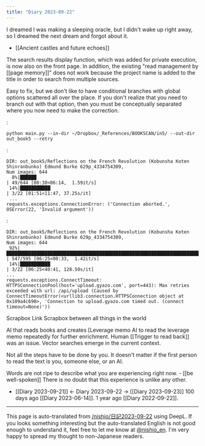 ```yaml
---
title: "Diary 2023-09-22"
---
```



I dreamed I was making a sleeping oracle, but I didn't wake up right away, so I dreamed the next dream and forgot about it.
- [[Ancient castles and future echoes]]

The search results display function, which was added for private execution, is now also on the front page.
In addition, the existing "read management by [[page memory]]" does not work because the project name is added to the title in order to search from multiple sources.

Easy to fix, but we don't like to have conditional branches with global options scattered all over the place.
If you don't realize that you need to branch out with that option, then you must be conceptually separated where you now need to make the correction.

:

```
python main.py --in-dir ~/Dropbox/_References/BOOKSCAN/in5/ --out-dir out_book5 --retry
```

:

```
DIR: out_book5/Reflections on the French Revolution (Kobunsha Koten Shinranbunko) Edmund Burke 629p_4334754309,
Num images: 644
  8%|██████                                                                          | 49/644 [00:30<06:14,  1.59it/s]
 14%|███████████▏                                                                      | 3/22 [01:51<11:47, 37.25s/it]
 ...
requests.exceptions.ConnectionError: ('Connection aborted.', OSError(22, 'Invalid argument'))
```

:

```
DIR: out_book5/Reflections on the French Revolution (Kobunsha Koten Shinranbunko) Edmund Burke 629p_4334754309,
Num images: 644
 92%|████████████████████████████████████████████████████████████████████████▋      | 547/595 [06:25<00:33,  1.42it/s]
 14%|███████████                                                                      | 3/22 [06:25<40:41, 128.50s/it]
...
requests.exceptions.ConnectTimeout: HTTPSConnectionPool(host='upload.gyazo.com', port=443): Max retries exceeded with url: /api/upload (Caused by ConnectTimeoutError(<urllib3.connection.HTTPSConnection object at 0x109a4c690>, 'Connection to upload.gyazo.com timed out. (connect timeout=None)'))
```


Scrapbox Link
Scrapbox between all things in the world

AI that reads books and creates [Leverage memo
AI to read the leverage memo repeatedly for further enrichment.
Human [[Trigger to read back]] was an issue.
Vector searches emerge in the current context.

Not all the steps have to be done by you.
It doesn't matter if the first person to read the text is you, someone else, or an AI.

Words are not ripe to describe what you are experiencing right now.
    - [[be well-spoken]]
There is no doubt that this experience is unlike any other.

- [[Diary 2023-09-21]] ← Diary 2023-09-22 → [[Diary 2023-09-23]]
100 days ago [[Diary 2023-06-14]].
1 year ago [[Diary 2022-09-22]].
---
This page is auto-translated from [/nishio/日記2023-09-22](https://scrapbox.io/nishio/日記2023-09-22) using DeepL. If you looks something interesting but the auto-translated English is not good enough to understand it, feel free to let me know at [@nishio_en](https://twitter.com/nishio_en). I'm very happy to spread my thought to non-Japanese readers.